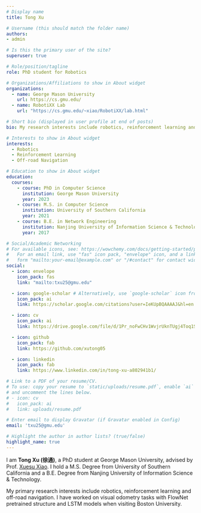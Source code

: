 ```yaml
---
# Display name
title: Tong Xu

# Username (this should match the folder name)
authors:
- admin

# Is this the primary user of the site?
superuser: true

# Role/position/tagline
role: PhD student for Robotics

# Organizations/Affiliations to show in About widget
organizations:
  - name: George Mason University
    url: https://cs.gmu.edu/
  - name: RobotiXX Lab
    url: "https://cs.gmu.edu/~xiao/RobotiXX/lab.html"

# Short bio (displayed in user profile at end of posts)
bio: My research interests include robotics, reinforcement learning and navigation.

# Interests to show in About widget
interests:
  - Robotics
  - Reinforcement Learning
  - Off-road Navigation

# Education to show in About widget
education:
  courses:
    - course: PhD in Computer Science
      institution: George Mason University
      year: 2023
    - course: M.S. in Computer Science
      institution: University of Southern California
      year: 2021
    - course: B.E. in Network Engineering
      institution: Nanjing University of Information Science & Technology
      year: 2017

# Social/Academic Networking
# For available icons, see: https://wowchemy.com/docs/getting-started/page-builder/#icons
#   For an email link, use "fas" icon pack, "envelope" icon, and a link in the
#   form "mailto:your-email@example.com" or "/#contact" for contact widget.
social:
  - icon: envelope
    icon_pack: fas
    link: "mailto:txu25@gmu.edu"

  - icon: google-scholar # Alternatively, use `google-scholar` icon from `ai` icon pack
    icon_pack: ai
    link: https://scholar.google.com/citations?user=IeKUpBQAAAAJ&hl=en

  - icon: cv
    icon_pack: ai
    link: https://drive.google.com/file/d/1Pr_noFwCHv1WvjrUknTUgj4Toq1Sh3yO/view?usp=sharing

  - icon: github
    icon_pack: fab
    link: https://github.com/xutong05

  - icon: linkedin
    icon_pack: fab
    link: https://www.linkedin.com/in/tong-xu-a802941b1/

# Link to a PDF of your resume/CV.
# To use: copy your resume to `static/uploads/resume.pdf`, enable `ai` icons in `params.toml`,
# and uncomment the lines below.
# - icon: cv
#   icon_pack: ai
#   link: uploads/resume.pdf

# Enter email to display Gravatar (if Gravatar enabled in Config)
email: 'txu25@gmu.edu'

# Highlight the author in author lists? (true/false)
highlight_name: true
---
```


I am **Tong Xu (徐通)**, a PhD student at George Mason University, advised by Prof. [Xuesu Xiao](https://cs.gmu.edu/~xiao/). I hold a M.S. Degree from University of Southern California and a B.E. Degree from Nanjing University of Information Science & Technology. 

My primary research interests include robotics, reinforcement learning and off-road navigation. I have worked on visual odometry tasks with FlowNet pretrained structure and LSTM models when visiting Boston University.
